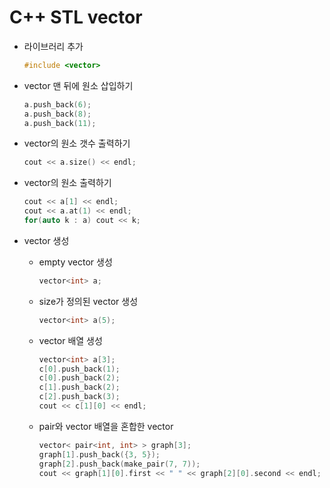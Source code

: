 # C++ STL vector
* 라이브러리 추가
  ```cpp
  #include <vector>
  ```
  
* vector 맨 뒤에 원소 삽입하기
  ```cpp
  a.push_back(6);
  a.push_back(8);
  a.push_back(11);
  ```

* vector의 원소 갯수 출력하기
  ```cpp
  cout << a.size() << endl;
  ```

* vector의 원소 출력하기
  ```cpp
  cout << a[1] << endl;
  cout << a.at(1) << endl;
  for(auto k : a) cout << k;
  ```

* vector 생성
  * empty vector 생성
    ```cpp
    vector<int> a;
    ```
  * size가 정의된 vector 생성
    ```cpp
    vector<int> a(5);
    ```
  * vector 배열 생성
    ```cpp
    vector<int> a[3];
    c[0].push_back(1);
    c[0].push_back(2);
    c[1].push_back(2);
    c[2].push_back(3);
    cout << c[1][0] << endl;
    ```
  * pair와 vector 배열을 혼합한 vector 
    ```cpp
    vector< pair<int, int> > graph[3];
    graph[1].push_back({3, 5});
    graph[2].push_back(make_pair(7, 7));
    cout << graph[1][0].first << " " << graph[2][0].second << endl;
